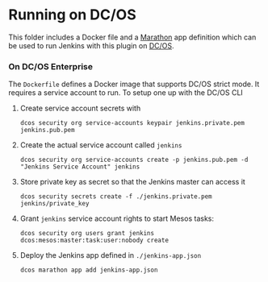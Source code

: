 # Running on DC/OS

This folder includes a Docker file and a [Marathon](https://mesosphere.github.io/marathon/) app 
definition which can be used to run Jenkins with this plugin on [DC/OS](https://dcos.io/).

### On DC/OS Enterprise

The `Dockerfile` defines a Docker image that supports DC/OS strict mode. It requires a service
account to run. To setup one up with the DC/OS CLI

1. Create service account secrets with
   ```
   dcos security org service-accounts keypair jenkins.private.pem jenkins.pub.pem
   ```
2. Create the actual service account called `jenkins`
   ```
   dcos security org service-accounts create -p jenkins.pub.pem -d "Jenkins Service Account" jenkins 
   ```
3. Store private key as secret so that the Jenkins master can access it
   ```
   dcos security secrets create -f ./jenkins.private.pem jenkins/private_key
   ```
4. Grant `jenkins` service account rights to start Mesos tasks:
   ```
   dcos security org users grant jenkins dcos:mesos:master:task:user:nobody create
   ```
5. Deploy the Jenkins app defined in `./jenkins-app.json`
   ```
   dcos marathon app add jenkins-app.json
   ```

